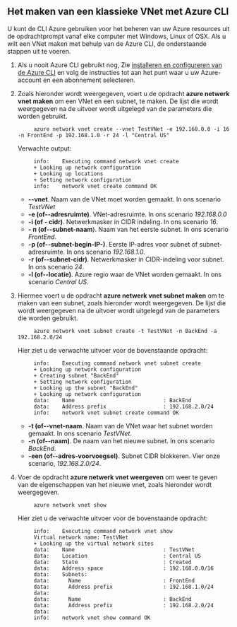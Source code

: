 ## <a name="how-to-create-a-classic-vnet-using-azure-cli"></a>Het maken van een klassieke VNet met Azure CLI

U kunt de CLI Azure gebruiken voor het beheren van uw Azure resources uit de opdrachtprompt vanaf elke computer met Windows, Linux of OSX. Als u wilt een VNet maken met behulp van de Azure CLI, de onderstaande stappen uit te voeren.

1. Als u nooit Azure CLI gebruikt nog, Zie [installeren en configureren van de Azure CLI](../articles/xplat-cli-install.md) en volg de instructies tot aan het punt waar u uw Azure-account en een abonnement selecteren.
2. Zoals hieronder wordt weergegeven, voert u de opdracht **azure netwerk vnet maken** om een VNet en een subnet, te maken. De lijst die wordt weergegeven na de uitvoer wordt uitgelegd van de parameters die worden gebruikt.

            azure network vnet create --vnet TestVNet -e 192.168.0.0 -i 16 -n FrontEnd -p 192.168.1.0 -r 24 -l "Central US"
    
    Verwachte output:

            info:    Executing command network vnet create
            + Looking up network configuration
            + Looking up locations
            + Setting network configuration
            info:    network vnet create command OK

    - **--vnet**. Naam van de VNet moet worden gemaakt. In ons scenario *TestVNet*
    - **-e (of--adresruimte)**. VNet-adresruimte. In ons scenario *192.168.0.0*
    - **-i (of - cidr)**. Netwerkmasker in CIDR indeling. In ons scenario *16*.
    - **- n (of--subnet-naam**). Naam van het eerste subnet. In ons scenario *FrontEnd*.
    - **-p (of--subnet-begin-IP-)**. Eerste IP-adres voor subnet of subnet-adresruimte. In ons scenario *192.168.1.0*.
    - **-r (of--subnet-cidr)**. Netwerkmasker in CIDR-indeling voor subnet. In ons scenario *24*.
    - **-l (of--locatie)**. Azure regio waar de VNet worden gemaakt. In ons scenario *Central US*.

3. Hiermee voert u de opdracht **azure netwerk vnet subnet maken** om te maken van een subnet, zoals hieronder wordt weergegeven. De lijst die wordt weergegeven na de uitvoer wordt uitgelegd van de parameters die worden gebruikt.

            azure network vnet subnet create -t TestVNet -n BackEnd -a 192.168.2.0/24
    
    Hier ziet u de verwachte uitvoer voor de bovenstaande opdracht:

            info:    Executing command network vnet subnet create
            + Looking up network configuration
            + Creating subnet "BackEnd"
            + Setting network configuration
            + Looking up the subnet "BackEnd"
            + Looking up network configuration
            data:    Name                            : BackEnd
            data:    Address prefix                  : 192.168.2.0/24
            info:    network vnet subnet create command OK

    - **-t (of--vnet-naam**. Naam van de VNet waar het subnet worden gemaakt. In ons scenario *TestVNet*.
    - **-n (of--naam)**. De naam van het nieuwe subnet. In ons scenario *BackEnd*.
    - **-een (of--adres-voorvoegsel)**. Subnet CIDR blokkeren. Vier onze scenario, *192.168.2.0/24*.

4. Voer de opdracht **azure netwerk vnet weergeven** om weer te geven van de eigenschappen van het nieuwe vnet, zoals hieronder wordt weergegeven.

            azure network vnet show

    Hier ziet u de verwachte uitvoer voor de bovenstaande opdracht:

            info:    Executing command network vnet show
            Virtual network name: TestVNet
            + Looking up the virtual network sites
            data:    Name                            : TestVNet
            data:    Location                        : Central US
            data:    State                           : Created
            data:    Address space                   : 192.168.0.0/16
            data:    Subnets:
            data:      Name                          : FrontEnd
            data:      Address prefix                : 192.168.1.0/24
            data:
            data:      Name                          : BackEnd
            data:      Address prefix                : 192.168.2.0/24
            data:
            info:    network vnet show command OK
